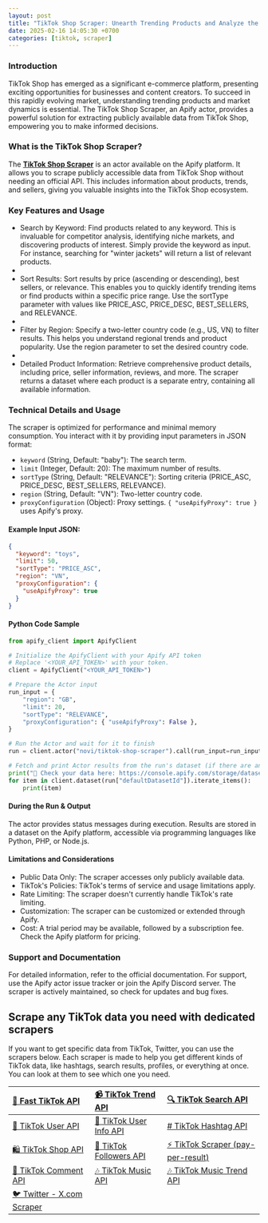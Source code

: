```yaml
---
layout: post
title: "TikTok Shop Scraper: Unearth Trending Products and Analyze the Market"
date: 2025-02-16 14:05:30 +0700
categories: [tiktok, scraper]
---
```


### Introduction

TikTok Shop has emerged as a significant e-commerce platform, presenting exciting opportunities for businesses and
content creators. To succeed in this rapidly evolving market, understanding trending products and market dynamics is
essential. The TikTok Shop Scraper, an Apify actor, provides a powerful solution for extracting publicly available data
from TikTok Shop, empowering you to make informed decisions.

### What is the TikTok Shop Scraper?

The **[TikTok Shop Scraper](https://apify.com/novi/tiktok-shop-scraper)** is an actor available on the Apify platform. It allows you to scrape publicly accessible data
from TikTok Shop without needing an official API. This includes information about products, trends, and sellers, giving
you valuable insights into the TikTok Shop ecosystem.

### Key Features and Usage

* Search by Keyword: Find products related to any keyword.  This is invaluable for competitor analysis, identifying niche markets, and discovering products of interest. Simply provide the keyword as input.  For instance, searching for "winter jackets" will return a list of relevant products.
* 
* Sort Results: Sort results by price (ascending or descending), best sellers, or relevance. This enables you to quickly identify trending items or find products within a specific price range. Use the sortType parameter with values like PRICE_ASC, PRICE_DESC, BEST_SELLERS, and RELEVANCE.
* 
* Filter by Region: Specify a two-letter country code (e.g., US, VN) to filter results. This helps you understand regional trends and product popularity. Use the region parameter to set the desired country code.
* 
* Detailed Product Information: Retrieve comprehensive product details, including price, seller information, reviews, and more. The scraper returns a dataset where each product is a separate entry, containing all available information.


### Technical Details and Usage

The scraper is optimized for performance and minimal memory consumption. You interact with it by providing input parameters in JSON format:

* `keyword` (String, Default: "baby"): The search term.
* `limit` (Integer, Default: 20): The maximum number of results.
* `sortType` (String, Default: "RELEVANCE"): Sorting criteria (PRICE_ASC, PRICE_DESC, BEST_SELLERS, RELEVANCE).
* `region` (String, Default: "VN"): Two-letter country code.
* `proxyConfiguration` (Object): Proxy settings. `{ "useApifyProxy": true }` uses Apify's proxy.

#### Example Input JSON:

```json
{
  "keyword": "toys",
  "limit": 50,
  "sortType": "PRICE_ASC",
  "region": "VN",
  "proxyConfiguration": {
    "useApifyProxy": true
  }
}
```

#### Python Code Sample

```python
from apify_client import ApifyClient

# Initialize the ApifyClient with your Apify API token
# Replace '<YOUR_API_TOKEN>' with your token.
client = ApifyClient("<YOUR_API_TOKEN>")

# Prepare the Actor input
run_input = {
    "region": "GB",
    "limit": 20,
    "sortType": "RELEVANCE",
    "proxyConfiguration": { "useApifyProxy": False },
}

# Run the Actor and wait for it to finish
run = client.actor("novi/tiktok-shop-scraper").call(run_input=run_input)

# Fetch and print Actor results from the run's dataset (if there are any)
print("💾 Check your data here: https://console.apify.com/storage/datasets/" + run["defaultDatasetId"])
for item in client.dataset(run["defaultDatasetId"]).iterate_items():
    print(item)

```

#### During the Run & Output

The actor provides status messages during execution. Results are stored in a dataset on the Apify platform, accessible via programming languages like Python, PHP, or Node.js.

#### Limitations and Considerations

* Public Data Only: The scraper accesses only publicly available data.
* TikTok's Policies: TikTok's terms of service and usage limitations apply.
* Rate Limiting: The scraper doesn't currently handle TikTok's rate limiting.
* Customization: The scraper can be customized or extended through Apify.
* Cost: A trial period may be available, followed by a subscription fee. Check the Apify platform for pricing.

### Support and Documentation

For detailed information, refer to the official documentation. For support, use the Apify actor issue tracker or join the Apify Discord server. The scraper is actively maintained, so check for updates and bug fixes.

## Scrape any TikTok data you need with dedicated scrapers

If you want to get specific data from TikTok, Twitter, you can use the scrapers below. Each scraper is made to help you get
different kinds of TikTok data, like hashtags, search results, profiles, or everything at once. You can look at them to
see which one you need.

| [🎹️ Fast TikTok API](https://apify.com/novi/fast-tiktok-api)            | [📹️ TikTok Trend API](https://apify.com/novi/tiktok-trend-api)         | [🔍️ TikTok Search API](https://apify.com/novi/tiktok-search-api)             |
|:-------------------------------------------------------------------------|:------------------------------------------------------------------------|:------------------------------------------------------------------------------|
| [🧛️ TikTok User API](https://apify.com/novi/tiktok-user-api)            | [🧛️ TikTok User Info API](https://apify.com/novi/tiktok-user-info-api) | [#️ TikTok Hashtag API](https://apify.com/novi/tiktok-hashtag-api)            |
| [🛍️ TikTok Shop API](https://apify.com/novi/tiktok-shop-scraper)        | [👤️ TikTok Followers API](https://apify.com/novi/tiktok-followers-api) | [⚡️ TikTok Scraper (pay-per-result)](https://apify.com/xtdata/tiktok-scraper) |
| [💬 TikTok Comment API](https://apify.com/novi/tiktok-comment-api)       | [🎶 TikTok Music API](https://apify.com/novi/tiktok-sound-api)          | [🎶 TikTok Music Trend API](https://apify.com/novi/tiktok-music-trend-api)    |
| [🐦 Twitter - X.com Scraper](https://apify.com/xtdata/twitter-x-scraper) |                                                                         |                                                                               |
